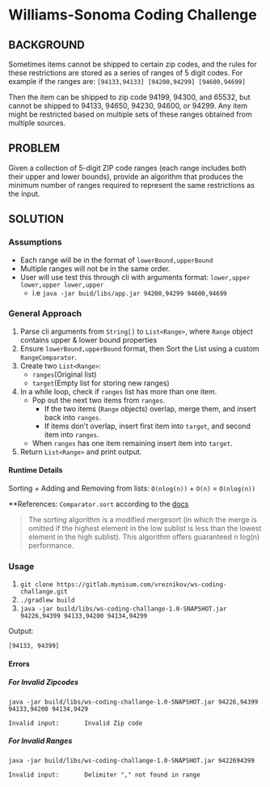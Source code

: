 # Williams-Sonoma Coding Challenge

## BACKGROUND

Sometimes items cannot be shipped to certain zip codes, and the rules for these restrictions are stored as a series of ranges of 5 digit codes. For example if the ranges are:
`[94133,94133] [94200,94299] [94600,94699]`

Then the item can be shipped to zip code 94199, 94300, and 65532, but cannot be shipped to 94133, 94650, 94230, 94600, or 94299.
Any item might be restricted based on multiple sets of these ranges obtained from multiple sources.

## PROBLEM

Given a collection of 5-digit ZIP code ranges (each range includes both their upper and lower bounds), provide an algorithm that produces the minimum number of ranges required to represent the same restrictions as the input.

## SOLUTION

### Assumptions

+ Each range will be in the format of `lowerBound,upperBound` 
+ Multiple ranges will not be in the same order.
+ User will use test this through cli with arguments format: `lower,upper lower,upper lower,upper`
    + i.e `java -jar buid/libs/app.jar 94200,94299 94600,94699`

### General Approach

1. Parse cli arguments from `String[]` to `List<Range>`, where `Range` object contains upper & lower bound properties
2. Ensure `lowerBound,upperBound` format, then Sort the List using a custom `RangeComparator`.
3. Create two `List<Range>`:
    + `ranges`(Original list)
    + `target`(Empty list for storing new ranges)
4. In a while loop, check if `ranges` list has more than one item.
    + Pop out the next two items from `ranges`.
        + If the two items (`Range` objects) overlap, merge them, and insert back into `ranges`.
        + If items don't overlap, insert first item into `target`, and second item into `ranges`. 
    + When `ranges` has one item remaining insert item into `target`.
5. Return `List<Range>` and print output.

#### Runtime Details

Sorting + Adding and Removing from lists: 
`O(nlog(n))` + `O(n)` = `O(nlog(n))`

**References: `Comparator.sort` according to the [docs] 

> The sorting algorithm is a modified mergesort (in which the merge is omitted if the highest element in the low sublist is less than the lowest element in the high sublist). This algorithm offers guaranteed n log(n) performance.

### Usage

1. `git clone https://gitlab.mynisum.com/vreznikov/ws-coding-challange.git`
2. `./gradlew build`
3. `java -jar build/libs/ws-coding-challange-1.0-SNAPSHOT.jar 94226,94399 94133,94200 94134,94299`

Output:
```shell script
[94133, 94399]
```
#### Errors

##### For Invalid Zipcodes

`java -jar build/libs/ws-coding-challange-1.0-SNAPSHOT.jar 94226,94399 94133,94200 94134,9429`

```shell script
Invalid input:       Invalid Zip code
```

##### For Invalid Ranges

`java -jar build/libs/ws-coding-challange-1.0-SNAPSHOT.jar 9422694399`

```shell script
Invalid input:       Delimiter "," not found in range
```

<!-- Links -->

[docs]: https://docs.oracle.com/javase/7/docs/api/java/util/Collections.html#sort(java.util.List)